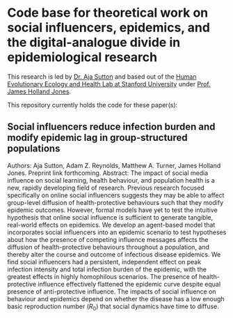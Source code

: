 # Code base for theoretical work on social influencers, epidemics, and the digital-analogue divide in epidemiological research

This research is led by [Dr. Aja Sutton](https://amsutton.github.io/) and based out of the [Human Evolutionary Ecology and Health Lab at Stanford University](https://heeh.stanford.edu/) under [Prof. James Holland Jones](https://sustainability.stanford.edu/people/james-jones).

This repository currently holds the code for these paper(s):

## Social influencers reduce infection burden and modify epidemic lag in group-structured populations
Authors: Aja Sutton, Adam Z. Reynolds, Matthew A. Turner, James Holland Jones.
Preprint link forthcoming.
Abstract: The impact of social media influence on social learning, health behaviour, and population health is a new, rapidly developing field of research. Previous research focused specifically on online social influencers suggests they may be able to affect group-level diffusion of health-protective behaviours such that they modify epidemic outcomes. However, formal models have yet to test the intuitive hypothesis that online social influence is sufficient to generate tangible, real-world effects on epidemics. We develop an agent-based model that incorporates social influencers into an epidemic scenario to test hypotheses about how the presence of competing influence messages affects the diffusion of health-protective behaviours throughout a population, and thereby alter the course and outcome of infectious disease epidemics. We find social influencers had a persistent, independent effect on peak infection intensity and total infection burden of the epidemic, with the greatest effects in highly homophilous scenarios. The presence of health-protective influence effectively flattened the epidemic curve despite equal presence of anti-protective influence. The impacts of social influence on behaviour and epidemics depend on whether the disease has a low enough basic reproduction number ($R_0$) that social dynamics have time to diffuse.

